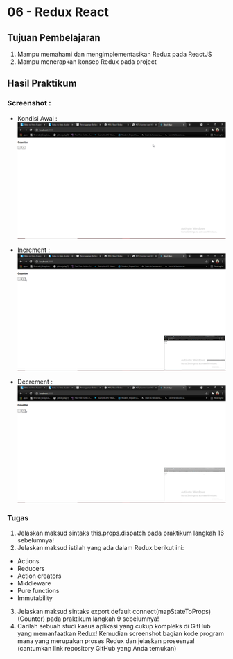 # 06 - Redux React

## Tujuan Pembelajaran

1. Mampu memahami dan mengimplementasikan Redux pada ReactJS
2. Mampu menerapkan konsep Redux pada project


## Hasil Praktikum

### Screenshot :

- Kondisi Awal :
![bagian 1](img/ss-1.png)

- Increment :
![bagian 3](img/ss-3.png)

- Decrement :
![bagian 2](img/ss-2.png)

### Tugas

1. Jelaskan maksud sintaks this.props.dispatch pada praktikum langkah 16 sebelumnya!
2. Jelaskan maksud istilah yang ada dalam Redux berikut ini:

- Actions
- Reducers
- Action creators
- Middleware
- Pure functions
- Immutability

3. Jelaskan maksud sintaks export default connect(mapStateToProps)(Counter) pada praktikum langkah 9 sebelumnya!
4. Carilah sebuah studi kasus aplikasi yang cukup kompleks di GitHub yang memanfaatkan Redux! Kemudian screenshot bagian kode program mana yang merupakan proses Redux dan jelaskan prosesnya! (cantumkan link repository GitHub yang Anda temukan)